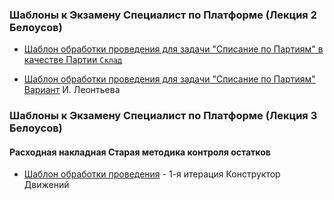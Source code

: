 ### Шаблоны к Экзамену Специалист по  Платформе (Лекция 2 Белоусов)



- [Шаблон обработки проведения для задачи "Списание по Партиям" в качестве Партии `Склад` ](https://github.com/alex-dev-2020/SpecPlatform/commit/1e5d221013b026370cfe9915bee01e036a652828)

- [Шаблон обработки проведения для задачи "Списание по Партиям"](https://github.com/alex-dev-2020/SpecPlatform/blob/617168a85c7a955bb50df682e56748895a5ba14a/Lecture_2/%D0%A1%D0%BF%D0%B8%D1%81%D0%B0%D0%BD%D0%B8%D0%B5%D0%9F%D0%BE%D0%9F%D0%B0%D1%80%D1%82%D0%B8%D1%8F%D0%BC%D0%9F%D0%B0%D1%80%D1%82%D0%B8%D1%8F)  [Вариант](https://youtu.be/MyoJeDH63Zo?list=PLcS_eYAMuJLbyHEIbclg0fz7nF77ybR8C) И. Леонтьева


### Шаблоны к Экзамену Специалист по  Платформе (Лекция 3 Белоусов)

#### Расходная накладная Старая методика контроля  остатков

- [Шаблон обработки проведения](https://github.com/alex-dev-2020/SpecPlatform/commit/d4f1639dc57a08cde12ead1bea283390e74f24ea) -  1-я итерация Конструктор Движений
